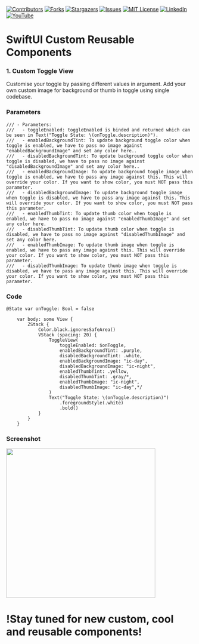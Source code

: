 
[![Contributors][contributors-shield]][contributors-url]
[![Forks][forks-shield]][forks-url]
[![Stargazers][stars-shield]][stars-url]
[![Issues][issues-shield]][issues-url]
[![MIT License][license-shield]][license-url]
[![LinkedIn][linkedin-shield]][linkedin-url]
[![YouTube][youtube-shield]][youtube-url]



# SwiftUI Custom Reusable Components 

### 1. Custom Toggle View

Customise your toggle by passing different values in argument. Add your own custom image for background or thumb in toggle using single codebase.

### Parameters

```
/// - Parameters:
///   - toggleEnabled: toggleEnabled is binded and returned which can be seen in Text("Toggle State: \(onToggle.description)").
///   - enabledBackgroundTint: To update background toggle color when toggle is enabled, we have to pass no image against "enabledBackgroundImage" and set any color here..
///   - disabledBackgroundTint: To update background toggle color when toggle is disabled, we have to pass no image against "disabledBackgroundImage" and set any color here..
///   - enabledBackgroundImage: To update background toggle image when toggle is enabled, we have to pass any image against this. This will override your color. If you want to show color, you must NOT pass this parameter.
///   - disabledBackgroundImage: To update background toggle image when toggle is disabled, we have to pass any image against this. This will override your color. If you want to show color, you must NOT pass this parameter.
///   - enabledThumbTint: To update thumb color when toggle is enabled, we have to pass no image against "enabledThumbImage" and set any color here.
///   - disabledThumbTint: To update thumb color when toggle is disabled, we have to pass no image against "disabledThumbImage" and set any color here.
///   - enabledThumbImage: To update thumb image when toggle is enabled, we have to pass any image against this. This will override your color. If you want to show color, you must NOT pass this parameter.
///   - disabledThumbImage: To update thumb image when toggle is disabled, we have to pass any image against this. This will override your color. If you want to show color, you must NOT pass this parameter.
```
                

### Code
```
@State var onToggle: Bool = false

    var body: some View {
        ZStack {
            Color.black.ignoresSafeArea()
            VStack (spacing: 20) {
                ToggleView(
                    toggleEnabled: $onToggle,
                    enabledBackgroundTint: .purple,
                    disabledBackgroundTint: .white,
                    enabledBackgroundImage: "ic-day",
                    disabledBackgroundImage: "ic-night",
                    enabledThumbTint: .yellow,
                    disabledThumbTint: .gray/*,
                    enabledThumbImage: "ic-night",
                    disabledThumbImage: "ic-day",*/
                )
                Text("Toggle State: \(onToggle.description)")
                    .foregroundStyle(.white)
                    .bold()
            }
        }
    }
```

### Screenshot
<img src="https://github.com/abdulkarimkhaan/SwiftUIComponents/assets/49764851/2ac0a717-6fb5-4075-8e3b-824853012f3c" width="400">




# !Stay tuned for new custom, cool and reusable components!

[contributors-shield]: https://img.shields.io/github/contributors/abdulkarimkhaan/SwiftUIComponents.svg?style=for-the-badge
[contributors-url]: https://github.com/abdulkarimkhaan/SwiftUIComponents/graphs/contributors
[forks-shield]: https://img.shields.io/github/forks/abdulkarimkhaan/SwiftUIComponents.svg?style=for-the-badge
[forks-url]: https://github.com/abdulkarimkhaan/SwiftUIComponents/network/members
[stars-shield]: https://img.shields.io/github/stars/abdulkarimkhaan/SwiftUIComponents.svg?style=for-the-badge
[stars-url]: https://github.com/abdulkarimkhaan/SwiftUIComponents/stargazers
[linkedin-shield]: https://img.shields.io/badge/-LinkedIn-black.svg?style=for-the-badge&logo=linkedin&colorB=555
[linkedin-url]: https://www.linkedin.com/in/abdulkarimkhan/
[issues-shield]: https://img.shields.io/github/issues/abdulkarimkhaan/SwiftUIComponents.svg?style=for-the-badge
[issues-url]: https://github.com/abdulkarimkhaan/SwiftUIComponents/issues
[license-shield]: https://img.shields.io/github/license/abdulkarimkhaan/SwiftUIComponents.svg?style=for-the-badge
[license-url]: https://github.com/abdulkarimkhaan/SwiftUIComponents/blob/master/LICENSE.txt
[youtube-shield]: https://img.shields.io/badge/-YouTube-red.svg?style=for-the-badge&logo=youtube&colorB=222
[youtube-url]: https://www.youtube.com/@abdulkarimkhaan
